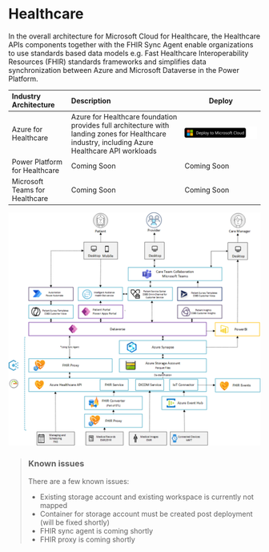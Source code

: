 # Healthcare

In the overall architecture for Microsoft Cloud for Healthcare, the Healthcare APIs components together with the FHIR Sync Agent enable organizations to use standards based data models e.g. Fast Healthcare Interoperability Resources (FHIR) standards frameworks and simplifies data synchronization between Azure and Microsoft Dataverse in the Power Platform.

| Industry Architecture | Description | Deploy |
|:----------------------|:------------|--------|
| Azure for Healthcare | Azure for Healthcare foundation  provides full architecture with landing zones for Healthcare industry, including Azure Healthcare API workloads |[![Deploy To Microsoft Cloud](../docs/deploytomicrosoftcloud.svg)](https://portal.azure.com/#blade/Microsoft_Azure_CreateUIDef/CustomDeploymentBlade/uri/https%3A%2F%2Fraw.githubusercontent.com%2FMicrosoft%2Findustry%2Fmain%2Fhealthcare%2Fri%2FhealthArm.json/uiFormDefinitionUri/https%3A%2F%2Fraw.githubusercontent.com%2FMicrosoft%2Findustry%2Fmain%2Fhealthcare%2Fri%2Fhealth-portal.json)
| Power Platform for Healthcare | Coming Soon | Coming Soon
| Microsoft Teams for Healthcare | Coming Soon | Coming Soon

![Healthcare Industry Reference Architecture](./docs/mc4h-reference-architecture.png)

> ### Known issues
>
> There are a few known issues:
>
> - Existing storage account and existing workspace is currently not mapped
> - Container for storage account must be created post deployment (will be fixed shortly)
> - FHIR sync agent is coming shortly
> - FHIR proxy is coming shortly